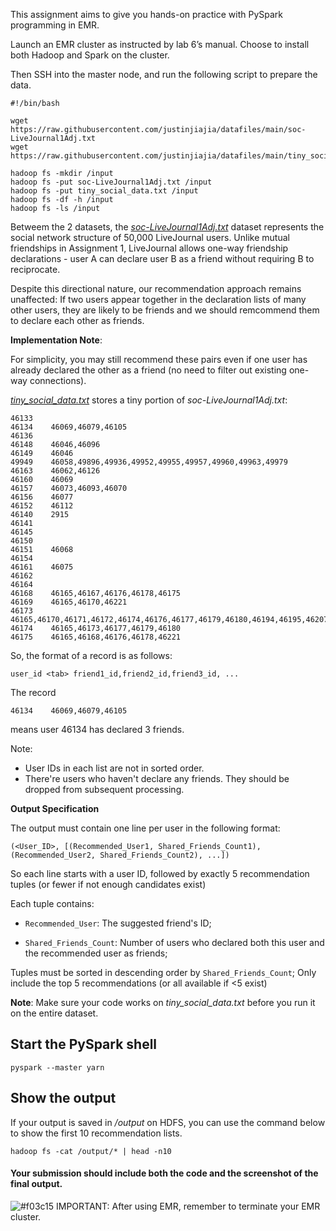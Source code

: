 


This assignment aims to give you hands-on practice with PySpark programming in EMR.

Launch an EMR cluster as instructed by lab 6’s manual.  Choose to install both Hadoop and Spark on the cluster. 

Then SSH into the master node, and run the following script to prepare the data.

```shell
#!/bin/bash

wget https://raw.githubusercontent.com/justinjiajia/datafiles/main/soc-LiveJournal1Adj.txt
wget https://raw.githubusercontent.com/justinjiajia/datafiles/main/tiny_social_data.txt

hadoop fs -mkdir /input
hadoop fs -put soc-LiveJournal1Adj.txt /input
hadoop fs -put tiny_social_data.txt /input
hadoop fs -df -h /input
hadoop fs -ls /input
```

Betweem the 2 datasets, the [*soc-LiveJournal1Adj.txt*](https://snap.stanford.edu/data/soc-LiveJournal1.html) dataset represents the social network structure of 50,000 LiveJournal users. Unlike mutual friendships in Assignment 1, LiveJournal allows one-way friendship declarations - user A can declare user B as a friend without requiring B to reciprocate.

Despite this directional nature, our recommendation approach remains unaffected: If two users appear together in the declaration lists of many other users, they are likely to be friends and we should remcommend them to declare each other as friends.

**Implementation Note**:

For simplicity, you may still recommend these pairs even if one user has already declared the other as a friend (no need to filter out existing one-way connections).

[*tiny_social_data.txt*](https://github.com/justinjiajia/datafiles/blob/main/tiny_social_data.txt) stores a tiny portion of *soc-LiveJournal1Adj.txt*:

```
46133
46134    46069,46079,46105
46136
46148    46046,46096
46149    46046
49949    46058,49896,49936,49952,49955,49957,49960,49963,49979
46163    46062,46126
46160    46069
46157    46073,46093,46070
46156    46077
46152    46112
46140    2915
46141
46145
46150
46151    46068
46154
46161    46075
46162
46164
46168    46165,46167,46176,46178,46175
46169    46165,46170,46221
46173    46165,46170,46171,46172,46174,46176,46177,46179,46180,46194,46195,46207
46174    46165,46173,46177,46179,46180
46175    46165,46168,46176,46178,46221
```


So, the format of a record is as follows:

```
user_id <tab> friend1_id,friend2_id,friend3_id, ...
```

The record

```
46134    46069,46079,46105
```
means user 46134 has declared 3 friends. 


Note: 

- User IDs in each list are not in sorted order. 
- There're users who haven't declare any friends. They should be dropped from subsequent processing.


**Output Specification**

The output must contain one line per user in the following format:

```
(<User_ID>, [(Recommended_User1, Shared_Friends_Count1), (Recommended_User2, Shared_Friends_Count2), ...])
```

So each line starts with a user ID, followed by exactly 5 recommendation tuples (or fewer if not enough candidates exist)

Each tuple contains: 

- `Recommended_User`: The suggested friend's ID;
  
- `Shared_Friends_Count`: Number of users who declared both this user and the recommended user as friends;


Tuples must be sorted in descending order by `Shared_Friends_Count`; Only include the top 5 recommendations (or all available if <5 exist)


**Note**: Make sure your code works on *tiny_social_data.txt* before you run it on the entire dataset.

 


## Start the PySpark shell

```shell
pyspark --master yarn
```

## Show the output

If your output is saved in */output* on HDFS, you can use the command below to show the first 10 recommendation lists.

```shell
hadoop fs -cat /output/* | head -n10
```


#### Your submission should include both the code and the screenshot of the final output.

![#f03c15](https://placehold.co/15x15/f03c15/f03c15.png) IMPORTANT: After using EMR, remember to terminate your EMR cluster.

